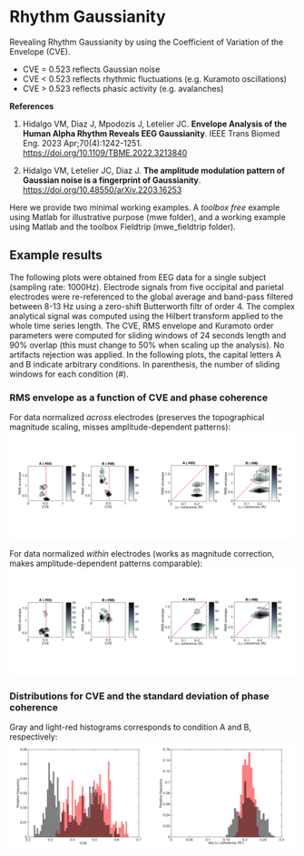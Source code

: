 # Rhythm Gaussianity

Revealing Rhythm Gaussianity by using the Coefficient of Variation of the Envelope (CVE).

* CVE = 0.523 reflects Gaussian noise
* CVE < 0.523 reflects rhythmic fluctuations (e.g. Kuramoto oscillations)
* CVE > 0.523 reflects phasic activity (e.g. avalanches)



**References**

1. Hidalgo VM, Diaz J, Mpodozis J, Letelier JC. **Envelope Analysis of the Human Alpha Rhythm Reveals EEG Gaussianity**. IEEE Trans Biomed Eng. 2023 Apr;70(4):1242-1251. https://doi.org/10.1109/TBME.2022.3213840  

2. Hidalgo VM, Letelier JC, Diaz J. **The amplitude modulation pattern of Gaussian noise is a fingerprint of Gaussianity**. https://doi.org/10.48550/arXiv.2203.16253

Here we provide two minimal working examples. A *toolbox free* example using Matlab for illustrative purpose (mwe folder), and a working example using Matlab and the toolbox Fieldtrip (mwe_fieldtrip folder).

## **Example results**

The following plots were obtained from EEG data for a single subject (sampling rate: 1000Hz). Electrode signals from five occipital and parietal electrodes were re-referenced to the global average and band-pass filtered between 8-13 Hz using a zero-shift Butterworth filtr of order 4. The complex analytical signal was computed using the Hilbert transform applied to the whole time series length. The CVE, RMS envelope and Kuramoto order parameters were computed for sliding windows of 24 seconds length and 90% overlap (this must change to 50% when scaling up the analysis). No artifacts rejection was applied. In the following plots, the capital letters A and B indicate arbitrary conditions. In parenthesis, the number of sliding windows for each condition (#).
 
### **RMS envelope as a function of CVE and phase coherence**  
  
For data normalized *across* electrodes (preserves the topographical magnitude scaling, misses amplitude-dependent patterns):     
<img src="https://github.com/nicogravel/RhythmGaussianity/blob/main/mwe_fieldtrip/rmsenv-cve_alpha_across.png" width=50%><img src="https://github.com/nicogravel/RhythmGaussianity/blob/main/mwe_fieldtrip/kurvar-rms_alpha_across.png" width=50%>

For data normalized *within* electrodes (works as magnitude correction, makes amplitude-dependent patterns comparable):    
<img src="https://github.com/nicogravel/RhythmGaussianity/blob/main/mwe_fieldtrip/rmsenv-cve_alpha_within.png" width=50%><img src="https://github.com/nicogravel/RhythmGaussianity/blob/main/mwe_fieldtrip/kurvar-rms_alpha_within.png" width=50%>

### **Distributions for CVE and the standard deviation of phase coherence**  
  
Gray and light-red histograms corresponds to condition A and B, respectively:  
<img src="https://github.com/nicogravel/RhythmGaussianity/blob/main/mwe_fieldtrip/hist_cve_alpha.png" width=50%><img src="https://github.com/nicogravel/RhythmGaussianity/blob/main/mwe_fieldtrip/kurvar_alpha.png" width=50%>

